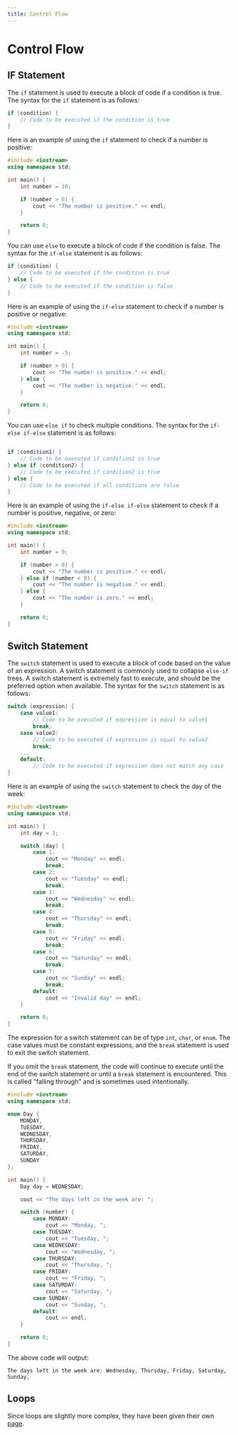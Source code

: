```yaml
---
title: Control Flow
---
```


# Control Flow

## IF Statement

The `if` statement is used to execute a block of code if a condition is true. The syntax for the `if` statement is as follows:

```cpp
if (condition) {
    // Code to be executed if the condition is true
}
```

Here is an example of using the `if` statement to check if a number is positive:

```cpp
#include <iostream>
using namespace std;

int main() {
    int number = 10;

    if (number > 0) {
        cout << "The number is positive." << endl;
    }

    return 0;
}
```

You can use `else` to execute a block of code if the condition is false. The syntax for the `if-else` statement is as follows:

```cpp
if (condition) {
    // Code to be executed if the condition is true
} else {
    // Code to be executed if the condition is false
}
```

Here is an example of using the `if-else` statement to check if a number is positive or negative:

```cpp
#include <iostream>
using namespace std;

int main() {
    int number = -5;

    if (number > 0) {
        cout << "The number is positive." << endl;
    } else {
        cout << "The number is negative." << endl;
    }

    return 0;
}
```

You can use `else if` to check multiple conditions. The syntax for the `if-else if-else` statement is as follows:

```cpp

if (condition1) {
    // Code to be executed if condition1 is true
} else if (condition2) {
    // Code to be executed if condition2 is true
} else {
    // Code to be executed if all conditions are false
}
```

Here is an example of using the `if-else if-else` statement to check if a number is positive, negative, or zero:

```cpp
#include <iostream>
using namespace std;

int main() {
    int number = 0;

    if (number > 0) {
        cout << "The number is positive." << endl;
    } else if (number < 0) {
        cout << "The number is negative." << endl;
    } else {
        cout << "The number is zero." << endl;
    }

    return 0;
}
```

## Switch Statement

The `switch` statement is used to execute a block of code based on the value of an expression. A switch statement is commonly used to collapse `else-if` trees. A switch statement is extremely fast to execute, and should be the preferred option when available. The syntax for the `switch` statement is as follows:

```cpp
switch (expression) {
    case value1:
        // Code to be executed if expression is equal to value1
        break;
    case value2:
        // Code to be executed if expression is equal to value2
        break;
    ...
    default:
        // Code to be executed if expression does not match any case
}
```

Here is an example of using the `switch` statement to check the day of the week:

```cpp
#include <iostream>
using namespace std;

int main() {
    int day = 3;

    switch (day) {
        case 1:
            cout << "Monday" << endl;
            break;
        case 2:
            cout << "Tuesday" << endl;
            break;
        case 3:
            cout << "Wednesday" << endl;
            break;
        case 4:
            cout << "Thursday" << endl;
            break;
        case 5:
            cout << "Friday" << endl;
            break;
        case 6:
            cout << "Saturday" << endl;
            break;
        case 7:
            cout << "Sunday" << endl;
            break;
        default:
            cout << "Invalid day" << endl;
    }

    return 0;
}
```

The expression for a switch statement can be of type `int`, `char`, or `enum`. The case values must be constant expressions, and the `break` statement is used to exit the switch statement.

If you omit the `break` statement, the code will continue to execute until the end of the switch statement or until a `break` statement is encountered. This is called "falling through" and is sometimes used intentionally.

```cpp
#include <iostream>
using namespace std;

enum Day {
    MONDAY,
    TUESDAY,
    WEDNESDAY,
    THURSDAY,
    FRIDAY,
    SATURDAY,
    SUNDAY
};

int main() {
    Day day = WEDNESDAY;

    cout << "The days left in the week are: ";

    switch (number) {
        case MONDAY:
            cout << "Monday, ";
        case TUESDAY:
            cout << "Tuesday, ";
        case WEDNESDAY:
            cout << "Wednesday, ";
        case THURSDAY:
            cout << "Thursday, ";
        case FRIDAY:
            cout << "Friday, ";
        case SATURDAY:
            cout << "Saturday, ";
        case SUNDAY:
            cout << "Sunday, ";
        default:
            cout << endl;
    }

    return 0;
}
```

The above code will output:

```plaintext
The days left in the week are: Wednesday, Thursday, Friday, Saturday, Sunday,
```

## Loops

Since loops are slightly more complex, they have been given their own [page](./loops).